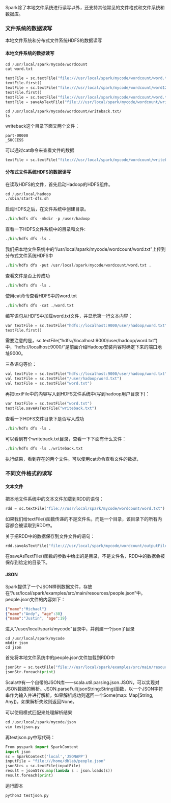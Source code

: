Spark除了本地文件系统进行读写以外，还支持其他常见的文件格式和文件系统和数据库。

### 文件系统的数据读写

本地文件系统和分布式文件系统HDFS的数据读写

#### 本地文件系统的数据读写

```python
cd /usr/local/spark/mycode/wordcount
cat word.txt
```

```python
textFile = sc.textFile("file:///usr/local/spark/mycode/wordcount/word.txt")
textFile.first()
textFile = sc.textFile("file:///usr/local/spark/mycode/wordcount/word123.txt")
textFile.first()
textFile = sc.textFile("file:///usr/local/spark/mycode/wordcount/word.txt")
textFile = saveAsTextFile("file:///usr/local/spark/mycode/wordcount/writeback.txt")
```

```shell
cd /usr/local/spark/mycode/wordcount/writeback.txt/
ls
```

writeback这个目录下面又两个文件：

```
part-00000
_SUCCESS
```

可以通过cat命令来查看文件的数据

```python
textFile = sc.textFile("file:///usr/local/spark/mycode/wordcount/writeback.txt")
```

#### 分布式文件系统HDFS的数据读写

在读取HDFS的文件，首先启动Hadoop的HDFS组件。

```python
cd /usr/local/hadoop
./sbin/start-dfs.sh
```

启动HDFS之后，在文件系统中创建目录。

```python
./bin/hdfs dfs -mkdir -p /user/hadoop
```

查看一下HDFS文件系统中的目录和文件:

```python
./bin/hdfs dfs -ls .
```

我们把本地文件系统中的“/usr/local/spark/mycode/wordcount/word.txt”上传到分布式文件系统HDFS中

```python
./bin/hdfs dfs -put /usr/local/spark/mycode/wordcount/word.txt .
```

查看文件是否上传成功

```python
./bin/hdfs dfs -ls .
```

使用cat命令查看HDFS中的word.txt

```python
./bin/hdfs dfs -cat ./word.txt
```

编写语句从HDFS中加载word.txt文件，并显示第一行文本内容：

```python
var textFile = sc.textFile("hdfs://localhost:9000/user/hadoop/word.txt")
textFile.first()
```

需要注意的是，sc.textFile(“hdfs://localhost:9000/user/hadoop/word.txt”)中，“hdfs://localhost:9000/”是前面介绍Hadoop安装内容时确定下来的端口地址9000。

三条语句等价：

```python
val textFile = sc.textFile("hdfs://localhost:9000/user/hadoop/word.txt")
val textFile = sc.textFile("/user/hadoop/word.txt")
val textFile = sc.textFile("word.txt")
```

再把textFile中的内容写入到HDFS文件系统中(写到hadoop用户目录下)：

```python
var textFile = sc.textFile("word.txt")
textFile.saveAsTextFile("writeback.txt")
```

查看一下HDFS文件目录下是否写入成功

```python
./bin/hdfs dfs -ls .
```

可以看到有个writeback.txt目录，查看一下下面有什么文件：

```python
./bin/hdfs dfs -ls ./writeback.txt
```

执行结果，看到存在的两个文件。可以使用cat命令查看文件的数据，

### 不同文件格式的读写

#### 文本文件

把本地文件系统中的文本文件加载到RDD的语句：

```python
rdd = sc.textFile("file:///usr/local/spark/mycode/wordcount/word.txt")
```

如果我们给textFile()函数传递的不是文件名，而是一个目录，该目录下的所有内容都会被读取到RDD中。

关于把RDD中的数据保存到文件文件的语句：

```python
rdd.saveAsTextFile("file:///usr/local/spark/mycode/wordcount/outputFile")
```

在saveAsTextFile()函数的参数中给出的是目录，不是文件名，RDD中的数据会被保存到给定的目录下。

#### JSON

Spark提供了一个JSON样例数据文件，存放在“/usr/local/spark/examples/src/main/resources/people.json”中。people.json文件的内容如下：

```json
{"name":"Michael"}
{"name":"Andy", "age":30}
{"name":"Justin", "age":19}
```

进入"/user/local/spark/mycode"目录中，并创建一个json子目录

```shell
cd /usr/local/spark/mycode
mkdir json
cd json
```

首先将本地文件系统中的people.json文件加载到RDD中

```python
jsonStr = sc.textFile("file:///usr/local/spark/examples/src/main/resources/people.json")
jsonStr.foreach(print)
```

Scala中有一个自带的JSON库——scala.util.parsing.json.JSON，可以实现对JSON数据的解析。JSON.parseFull(jsonString:String)函数，以一个JSON字符串作为输入并进行解析，如果解析成功则返回一个Some(map: Map[String, Any])，如果解析失败则返回None。

可以使用模式匹配来处理解析结果

```python
cd /usr/local/spark/mycode/json
vim testjson.py
```

再testjson.py中写代码：

```python
From pyspark import SparkContent
import json
sc = SparkContext('local','JSONAPP')
inputFile = "file:///home/dblab/people.json"
jsonStrs = sc.textFile(inputFile)
result = jsonStrs.map(lambda s : json.loads(s))
result.foreach(print)  
```

运行脚本

```python
python3 testjson.py
```

